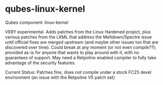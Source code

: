 # qubes-linux-kernel
Qubes component: linux-kernel

VERY experimental. Adds patches from the Linux Hardened project, plus various patches from the LKML that address the Meltdown/Spectre issue until official fixes are merged upstream (and maybe other issues too that are discovered over time). Could break at any moment (or not even compile??); provided as-is for anyone that wants to play around with it, with no guarantees of support. May need a Retpoline enabled compiler to fully take advantage of the security features.

Current Status:  Patches fine, does *not* compile under a stock FC25 devel environment (an issue with the Retpoline V5 patch set)
